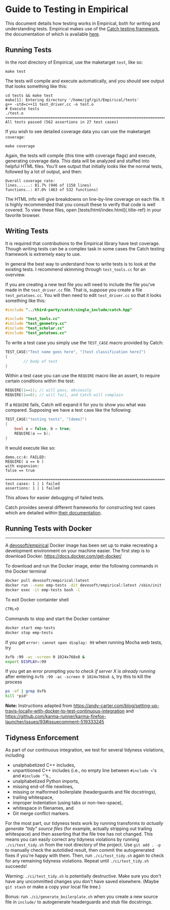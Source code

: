 # Guide to Testing in Empirical

This document details how testing works in Empirical, both for writing
and understanding tests. Empirical makes use of the [Catch testing
framework](https://github.com/philsquared/Catch), the documentation of
which is available
[here](https://github.com/philsquared/Catch/blob/master/docs/Readme.md).

## Running Tests

In the root directory of Empirical, use the maketarget `test`, like so:

```shell
make test
```

The tests will compile and execute automatically, and you should see
output that looks something like this:

```shell
cd tests && make test
make[1]: Entering directory '/home/jgf/git/Empirical/tests'
g++ -std=c++11 test_driver.cc -o test.o
# Execute tests
./test.o
===============================================================================
All tests passed (562 assertions in 27 test cases)
```

If you wish to see detailed coverage data you can use the maketarget
`coverage`:

```shell
make coverage
```

Again, the tests will compile (this time with coverage flags) and
execute, generating coverage data. This data will be analyzed and
stuffed into helpful HTML files. You\'ll see output that initially looks
like the normal tests, followed by a lot of output, and then:

```
Overall coverage rate:
lines......: 81.7% (946 of 1158 lines)
functions..: 87.0% (463 of 532 functions)
```

The HTML info will give breakdowns on line-by-line coverage on each
file. It is highly recommended that you consult these to verify that
code is well covered. To view these files, open
[tests/html/index.html]{.title-ref} in your favorite browser.

## Writing Tests

It is required that contributions to the Empirical library have test
coverage. Though writing tests can be a complex task in some cases the
Catch testing framework is extremely easy to use.

In general the best way to understand how to write tests is to look at
the existing tests. I recommend skimming through `test_tools.cc` for an
overview.

If you are creating a new test file you will need to include the file
you\'ve made in the `test_driver.cc` file. That is, suppose you create a
file `test_potatoes.cc`. You will then need to edit `test_driver.cc` so
that it looks something like this:

```cpp
#include "../third-party/catch/single_include/catch.hpp"

#include "test_tools.cc"
#include "test_geometry.cc"
#include "test_scholar.cc"
#include "test_potatoes.cc"
```

To write a test case you simply use the `TEST_CASE` macro provided by
Catch:

```cpp
TEST_CASE("Test name goes here", "[test classification here]")
{
        // body of test
}
```

Within a test case you can use the `REQUIRE` macro like an assert, to
require certain conditions within the test:

```cpp
REQUIRE(1==1); // will pass, obviously
REQUIRE(1==0); // will fail, and Catch will complain
```

If a `REQUIRE` fails, Catch will expand it for you to show you what was
compared. Supposing we have a test case like the following:

```cpp
TEST_CASE("testing tests", "[demo]")
{
    bool a = false, b = true;
    REQUIRE(a == b);
}
```
It would execute like so:

```shell
demo.cc:4: FAILED:
REQUIRE( a == b )
with expansion:
false == true

===============================================================================
test cases: 1 | 1 failed
assertions: 1 | 1 failed
```

This allows for easier debugging of failed tests.

Catch provides several different frameworks for constructing test cases
which are detailed within [their
documentation](https://github.com/philsquared/Catch/blob/master/docs/tutorial.md).

## Running Tests with Docker
-------------------------

A [devosoft/empirical](https://hub.docker.com/r/devosoft/empirical) Docker image has been set up
to make recreating a development environment on your machine easier.
The first step is to download Docker. <https://docs.docker.com/get-docker/>

To download and run the Docker image, enter the following commands in the Docker terminal
``` bash
docker pull devosoft/empirical:latest
docker run --name emp-tests -dit devosoft/empirical:latest /sbin/init
docker exec -it emp-tests bash -l
```

To exit Docker containter shell
``` bash
CTRL+D
```

Commands to stop and start the Docker container
``` bash
docker start emp-tests
docker stop emp-tests
```

If you get `error: cannot open display: 99` when running Mocha web tests, try
```bash
Xvfb :99 -ac -screen 0 1024x768x8 &
export DISPLAY=:99
```

If you get an error prompting you to *check if server X is already running* after
entering `Xvfb :99 -ac -screen 0 1024x768x8 &`, try this to kill the process
``` bash
ps -ef | grep Xvfb
kill *pid*
```

**Note:** Instructions adapted from <https://andy-carter.com/blog/setting-up-travis-locally-with-docker-to-test-continuous-integration> and <https://github.com/karma-runner/karma-firefox-launcher/issues/93#issuecomment-519333245>

## Tidyness Enforcement

As part of our continuous integration, we test for several tidyness violations, including
* unalphabetized C++ includes,
* unpartitioned C++ includes (i.e., no empty line between `#include <`'s and `#include "`'s.,
* unalphabetized Python imports,
* missing end-of-file newlines,
* missing or malformed boilerplate (headerguards and file docstrings),
* trailing whitespace,
* improper indentation (using tabs or non-two-space),
* whitespace in filenames, and
* Git merge conflict markers.

For the most part, our tidyness tests work by running transforms *to actually generate "tidy" source files* (for example, actually stripping out trailing whitespace) and then asserting that the file tree has not changed.
This means you can easily correct any tidyness violations by running `./ci/test_tidy.sh` from the root directory of the project.
Use `git add . -p` to manually check the autotidied result, then commit the autogenerated fixes if you're happy with them.
Then, run `./ci/test_tidy.sh` again to check for any remaining tidyness violations.
Repeat until `./ci/test_tidy.sh` succeeds!

Warning: `./ci/test_tidy.sh` is potentially destructive.
Make sure you don't have any uncommitted changes you don't have saved elsewhere.
(Maybe `git stash` or make a copy your local file tree.)

Bonus: run `./ci/generate_boilerplate.sh` when you create a new source file in `include/` to autogenerate headerguards and stub file docstrings.
